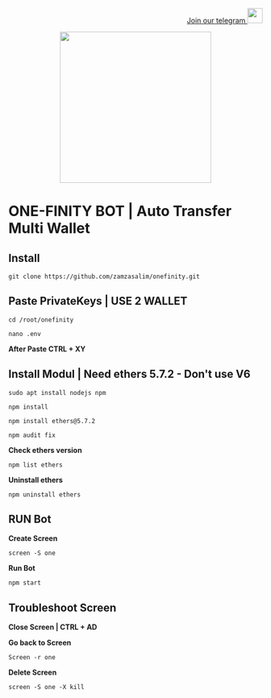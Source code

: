 <p style="font-size:14px" align="right">
<a href="https://t.me/airdropasc" target="_blank">Join our telegram <img src="https://user-images.githubusercontent.com/50621007/183283867-56b4d69f-bc6e-4939-b00a-72aa019d1aea.png" width="30"/></a>
</p>

<p align="center">
  <img height="300" height="auto" src="https://user-images.githubusercontent.com/109174478/209359981-dc19b4bf-854d-4a2a-b803-2547a7fa43f2.jpg">
</p>

# ONE-FINITY BOT | Auto Transfer Multi Wallet

## Install 
```
git clone https://github.com/zamzasalim/onefinity.git
```

## Paste PrivateKeys | USE 2 WALLET
```
cd /root/onefinity
```
```
nano .env
```
**After Paste CTRL + XY**

## Install Modul | Need ethers 5.7.2 - Don't use V6
```
sudo apt install nodejs npm
```
```
npm install
```
```
npm install ethers@5.7.2
```
```
npm audit fix
```
**Check ethers version**
```
npm list ethers
```
**Uninstall ethers**
```
npm uninstall ethers
```

## RUN Bot
**Create Screen**
```
screen -S one
```
**Run Bot**
```
npm start
```
## Troubleshoot Screen 
**Close Screen | CTRL + AD**

**Go back to Screen**
```
Screen -r one
```
**Delete Screen**
```
screen -S one -X kill
```
